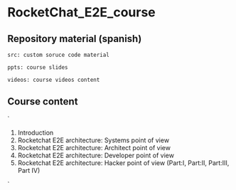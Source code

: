 # RocketChat_E2E_course

## Repository material (spanish)

`src: custom soruce code material`


`ppts: course slides`


`videos: course videos content`

## Course content
`
1. Introduction
2. Rocketchat E2E architecture: Systems point of view
3. Rocketchat E2E architecture: Architect point of view
4. Rocketchat E2E architecture: Developer point of view
5. Rocketchat E2E architecture: Hacker point of  view (Part:I, Part:II, Part:III, Part IV)

`
